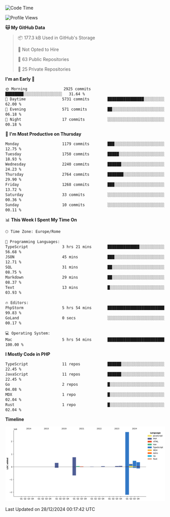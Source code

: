 <!--START_SECTION:waka-->
![Code Time](http://img.shields.io/badge/Code%20Time-5%2C528%20hrs%2026%20mins-blue)

![Profile Views](http://img.shields.io/badge/Profile%20Views-0-blue)

**🐱 My GitHub Data** 

> 📦 177.3 kB Used in GitHub's Storage 
 > 
> 🚫 Not Opted to Hire
 > 
> 📜 63 Public Repositories 
 > 
> 🔑 25 Private Repositories 
 > 
**I'm an Early 🐤** 

```text
🌞 Morning                2925 commits        ████████░░░░░░░░░░░░░░░░░   31.64 % 
🌆 Daytime                5731 commits        ████████████████░░░░░░░░░   62.00 % 
🌃 Evening                571 commits         ██░░░░░░░░░░░░░░░░░░░░░░░   06.18 % 
🌙 Night                  17 commits          ░░░░░░░░░░░░░░░░░░░░░░░░░   00.18 % 
```
📅 **I'm Most Productive on Thursday** 

```text
Monday                   1179 commits        ███░░░░░░░░░░░░░░░░░░░░░░   12.75 % 
Tuesday                  1750 commits        █████░░░░░░░░░░░░░░░░░░░░   18.93 % 
Wednesday                2240 commits        ██████░░░░░░░░░░░░░░░░░░░   24.23 % 
Thursday                 2764 commits        ███████░░░░░░░░░░░░░░░░░░   29.90 % 
Friday                   1268 commits        ███░░░░░░░░░░░░░░░░░░░░░░   13.72 % 
Saturday                 33 commits          ░░░░░░░░░░░░░░░░░░░░░░░░░   00.36 % 
Sunday                   10 commits          ░░░░░░░░░░░░░░░░░░░░░░░░░   00.11 % 
```


📊 **This Week I Spent My Time On** 

```text
🕑︎ Time Zone: Europe/Rome

💬 Programming Languages: 
TypeScript               3 hrs 21 mins       ██████████████░░░░░░░░░░░   56.68 % 
JSON                     45 mins             ███░░░░░░░░░░░░░░░░░░░░░░   12.71 % 
SQL                      31 mins             ██░░░░░░░░░░░░░░░░░░░░░░░   08.75 % 
Markdown                 29 mins             ██░░░░░░░░░░░░░░░░░░░░░░░   08.37 % 
Text                     13 mins             █░░░░░░░░░░░░░░░░░░░░░░░░   03.93 % 

🔥 Editors: 
PhpStorm                 5 hrs 54 mins       █████████████████████████   99.83 % 
GoLand                   0 secs              ░░░░░░░░░░░░░░░░░░░░░░░░░   00.17 % 

💻 Operating System: 
Mac                      5 hrs 54 mins       █████████████████████████   100.00 % 
```

**I Mostly Code in PHP** 

```text
TypeScript               11 repos            ██████░░░░░░░░░░░░░░░░░░░   22.45 % 
JavaScript               11 repos            ██████░░░░░░░░░░░░░░░░░░░   22.45 % 
Go                       2 repos             █░░░░░░░░░░░░░░░░░░░░░░░░   04.08 % 
MDX                      1 repo              █░░░░░░░░░░░░░░░░░░░░░░░░   02.04 % 
Rust                     1 repo              █░░░░░░░░░░░░░░░░░░░░░░░░   02.04 % 
```



**Timeline**

![Lines of Code chart](https://raw.githubusercontent.com/frnwtr/frnwtr/main/assets/bar_graph.png)


 Last Updated on 28/12/2024 00:17:42 UTC
<!--END_SECTION:waka-->
